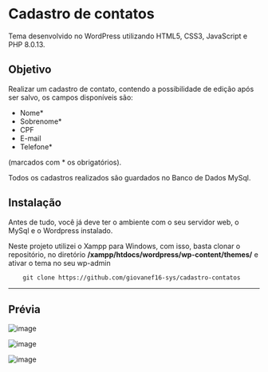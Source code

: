 # Cadastro de contatos
Tema desenvolvido no WordPress utilizando HTML5, CSS3, JavaScript e PHP 8.0.13.

## Objetivo
Realizar um cadastro de contato, contendo a possibilidade de edição após ser salvo, os campos disponíveis são: 

- Nome*
- Sobrenome*
- CPF
- E-mail
- Telefone*

(marcados com * os obrigatórios).

Todos os cadastros realizados são guardados no Banco de Dados MySql.

## Instalação

Antes de tudo, você já deve ter o ambiente com o seu servidor web, o MySql e o Wordpress instalado. 

Neste projeto utilizei o Xampp para Windows, com isso, basta clonar o repositório, no diretório **/xampp/htdocs/wordpress/wp-content/themes/**
e ativar o tema no seu wp-admin

        git clone https://github.com/giovanef16-sys/cadastro-contatos
<hr>

## Prévia

![image](https://user-images.githubusercontent.com/63614241/168320831-f83458ae-d8a4-4b83-a138-b96db02bc282.png)

![image](https://user-images.githubusercontent.com/63614241/168320904-2a87865b-9bfa-4ea4-9860-e09c0dc8e0bc.png)

![image](https://user-images.githubusercontent.com/63614241/168321107-6688529e-2b3f-4d6f-88bc-8f31cfa38034.png)

